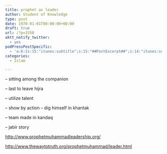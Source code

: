```yaml
---
title: prophet as leader
author: Student of Knowledge
type: post
date: 1970-01-01T00:00:00+00:00
draft: true
url: /?p=1550
aktt_notify_twitter:
  - yes
podPressPostSpecific:
  - 'a:6:{s:15:"itunes:subtitle";s:15:"##PostExcerpt##";s:14:"itunes:summary";s:15:"##PostExcerpt##";s:15:"itunes:keywords";s:17:"##WordPressCats##";s:13:"itunes:author";s:10:"##Global##";s:15:"itunes:explicit";s:2:"No";s:12:"itunes:block";s:2:"No";}'
categories:
  - Islam

---
```

&#8211; sitting among the companion

&#8211; last to leave hijra

&#8211; utilize talent

&#8211; show by action &#8211; dig himself in khantak

&#8211; team made in kandaq

&#8211; jabir story

http://www.prophetmuhammadleadership.org/

http://www.thewaytotruth.org/prophetmuhammad/leader.html